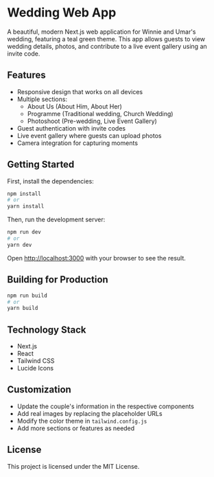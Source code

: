 # Wedding Web App

A beautiful, modern Next.js web application for Winnie and Umar's wedding, featuring a teal green theme. This app allows guests to view wedding details, photos, and contribute to a live event gallery using an invite code.

## Features

- Responsive design that works on all devices
- Multiple sections:
  - About Us (About Him, About Her)
  - Programme (Traditional wedding, Church Wedding)
  - Photoshoot (Pre-wedding, Live Event Gallery)
- Guest authentication with invite codes
- Live event gallery where guests can upload photos
- Camera integration for capturing moments

## Getting Started

First, install the dependencies:

```bash
npm install
# or
yarn install
```

Then, run the development server:

```bash
npm run dev
# or
yarn dev
```

Open [http://localhost:3000](http://localhost:3000) with your browser to see the result.

## Building for Production

```bash
npm run build
# or
yarn build
```

## Technology Stack

- Next.js
- React
- Tailwind CSS
- Lucide Icons

## Customization

- Update the couple's information in the respective components
- Add real images by replacing the placeholder URLs
- Modify the color theme in `tailwind.config.js`
- Add more sections or features as needed

## License

This project is licensed under the MIT License.